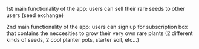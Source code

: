 1st main functionality of the app: users can sell their rare seeds to other users (seed exchange)

2nd main functionality of the app: users can sign up for subscription box that contains the neccesities to grow their very own rare plants (2 different kinds of seeds, 2 cool planter pots, starter soil, etc...)

